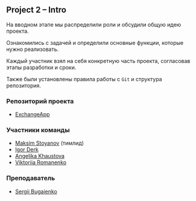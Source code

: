 ## Project 2 – Intro
На вводном этапе мы распределили роли и обсудили общую идею проекта.

Ознакомились с задачей и определили основные функции, которые нужно реализовать.

Каждый участник взял на себя конкретную часть проекта, согласовав этапы разработки и сроки.

Также были установлены правила работы с `Git` и структура репозитория.

### Репозиторий проекта
- [ExchangeApp](https://github.com/MaksymStoianov/AIT.ExchangeApp)

### Участники команды
- [Maksim Stoyanov](https://github.com/MaksymStoianov) (тимлид)
- [Igor Derk](https://github.com/IgorDerk)
- [Angelika Khaustova](https://github.com/AngelikaKhaustova)
- [Viktoriia Romanenko](https://github.com/Viktor11a-Romanenko)

### Преподаватель
- [Sergii Bugaienko](https://github.com/Bugaienko)
